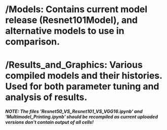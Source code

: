 # /Models<b></font>: Contains current model release (Resnet101Model), and alternative models to use in comparison.

# /Results_and_Graphics</b><font>: Various compiled models and their histories. Used for both parameter tuning and analysis of results.

***NOTE: The files 'Resnet50_VS_Resnet101_VS_VGG16.ipynb' and 'Multimodel_Printing.ipynb' should be recompiled as current uploaded versions don't contain output of all cells!***
